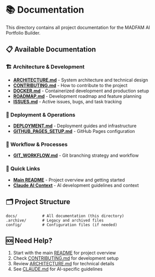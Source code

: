 # 📚 Documentation

This directory contains all project documentation for the MADFAM AI Portfolio Builder.

## 📋 Available Documentation

### 🏗️ Architecture & Development

- **[ARCHITECTURE.md](./ARCHITECTURE.md)** - System architecture and technical design
- **[CONTRIBUTING.md](./CONTRIBUTING.md)** - How to contribute to the project
- **[DOCKER.md](./DOCKER.md)** - Containerized development and production setup
- **[ROADMAP.md](./ROADMAP.md)** - Development roadmap and feature planning
- **[ISSUES.md](./ISSUES.md)** - Active issues, bugs, and task tracking

### 🚀 Deployment & Operations

- **[DEPLOYMENT.md](./DEPLOYMENT.md)** - Deployment guides and infrastructure
- **[GITHUB_PAGES_SETUP.md](./GITHUB_PAGES_SETUP.md)** - GitHub Pages configuration

### 🔄 Workflow & Processes

- **[GIT_WORKFLOW.md](./GIT_WORKFLOW.md)** - Git branching strategy and workflow

### 📖 Quick Links

- **[Main README](../README.md)** - Project overview and getting started
- **[Claude AI Context](../CLAUDE.md)** - AI development guidelines and context

## 🗂️ Project Structure

```
docs/           # All documentation (this directory)
.archive/       # Legacy and archived files
config/         # Configuration files (if needed)
```

## 🆘 Need Help?

1. Start with the main [README](../README.md) for project overview
2. Check [CONTRIBUTING.md](./CONTRIBUTING.md) for development setup
3. Review [ARCHITECTURE.md](./ARCHITECTURE.md) for technical details
4. See [CLAUDE.md](../CLAUDE.md) for AI-specific guidelines
